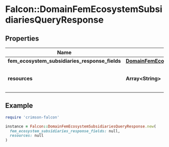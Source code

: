 # Falcon::DomainFemEcosystemSubsidiariesQueryResponse

## Properties

| Name | Type | Description | Notes |
| ---- | ---- | ----------- | ----- |
| **fem_ecosystem_subsidiaries_response_fields** | [**DomainFemEcosystemSubsidiariesResponseFields**](DomainFemEcosystemSubsidiariesResponseFields.md) |  |  |
| **resources** | **Array&lt;String&gt;** | Contains entities returned by the API |  |

## Example

```ruby
require 'crimson-falcon'

instance = Falcon::DomainFemEcosystemSubsidiariesQueryResponse.new(
  fem_ecosystem_subsidiaries_response_fields: null,
  resources: null
)
```

